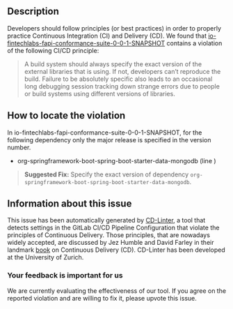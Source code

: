 
## Description
Developers should follow principles (or best practices) in order to properly practice Continuous Integration (CI) and Delivery (CD).
We found that [io-fintechlabs-fapi-conformance-suite-0-0-1-SNAPSHOT](https://gitlab.com/fintechlabs/fapi-conformance-suite/blob/master/.gitlab-ci.yml) contains a violation of the following CI/CD principle:

> A build system should always specify the exact version of the external libraries that is using.
If not, developers can’t reproduce the build. Failure to be absolutely specific also leads to an occasional long debugging session tracking down strange errors due to people or build systems using different versions of libraries.

## How to locate the violation

In io-fintechlabs-fapi-conformance-suite-0-0-1-SNAPSHOT, for the following dependency only the major release is specified in the version number.

* org-springframework-boot-spring-boot-starter-data-mongodb (line )

> **Suggested Fix:** Specify the exact version of dependency `org-springframework-boot-spring-boot-starter-data-mongodb`.

## Information about this issue

This issue has been automatically generated by [CD-Linter](https://gitlab.com/Jancso/configuration-analytics), a tool that detects settings in the GitLab CI/CD Pipeline Configuration that violate the principles of Continuous Delivery. Those principles, that are nowadays widely accepted, are discussed by Jez Humble and David Farley in their landmark [book](https://www.oreilly.com/library/view/continuous-delivery-reliable/9780321670250/) on Continuous Delivery (CD). CD-Linter has been developed at the University of Zurich.

### Your feedback is important for us
We are currently evaluating the effectiveness of our tool. If you agree on the reported violation and are willing to fix it, please upvote this issue.